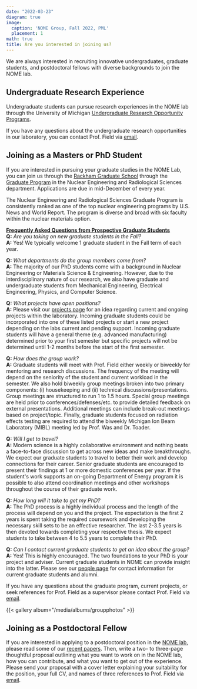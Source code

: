 ```yaml
---
date: "2022-03-23"
diagram: true
image:
  caption: 'NOME Group, Fall 2022, PML'
  placement: 1
math: true
title: Are you interested in joining us?
---
```



We are always interested in recruiting innovative undergraduates, graduate students, and postdoctoral fellows with diverse backgrounds to join the NOME lab. 

## Undergraduate Research Experience

Undergraduate students can pursue research experiences in the NOME lab through the University of Michigan <a href="https://lsa.umich.edu/urop/" target="_blank">Undergraduate Research Opportunity Programs</a>.

If you have any questions about the undergraduate research opportunities in our laboratory, you can
contact Prof. Field via <a href="../../#contact">email</a>.</p> 

## Joining as a Masters or PhD Student

If you are interested in pursuing your graduate studies in the NOME Lab, you can join us through the <a href="https://rackham.umich.edu/" target="_blank">Rackham Graduate School</a> through the <a href="https://ners.engin.umich.edu/academics/graduate/" target="_blank">Graduate Program</a> in the Nuclear Engineering and Radiological Sciences department. Applications are due in mid-December of every year.

The Nuclear Engineering and Radiological Sciences Graduate Program is consistently ranked as one of the top nuclear engineering programs by U.S. News and World Report. The program is diverse and broad with six faculty within the nuclear materials option.

<strong><u>Frequently Asked Questions from Prospective Graduate Students</strong></u><br>
<strong>Q:</strong> <i>Are you taking on new graduate students in the Fall?</i><br>
<strong>A:</strong> Yes! We typically welcome 1 graduate student in the Fall term of each year.

<strong>Q:</strong> <i>What departments do the group members come from?</i><br>
<strong>A:</strong> The majority of our PhD students come with a background in Nuclear Engineering or Materials Science \& Engineering. However, due to the interdisciplinary nature of our research, we also have graduate and undergraduate students from Mechanical Engineering, Electrical Engineering, Physics, and Computer Science.

<strong>Q:</strong> <i>What projects have open positions?</i><br>
<strong>A:</strong> Please visit our <a href="../../#projects/">projects page</a> for an idea regarding current and ongoing projects within the laboratory. Incoming graduate students could be incorporated into one of these listed projects or start a new project depending on the labs current and pending support. Incoming graduate students will have a general theme (e.g. advanced manufacturing) determined prior to your first semester but specific projects will not be determined until 1-2 months before the start of the first semester.

<strong>Q:</strong> <i>How does the group work?</i><br>
<strong>A:</strong> Graduate students will meet with Prof. Field either weekly or biweekly for mentoring and research discussions. The frequency of the meeting will depend on the seniority of the student and current workload in the semester. We also hold biweekly group meetings broken into two primary components: (i) housekeeping and (ii) technical discussions/presentations. Group meetings are structured to run 1 to 1.5 hours. Special group meetings are held prior to conferences/defenses/etc. to provide detailed feedback on external presentations. Additional meetings can include break-out meetings based on project/topic. Finally, graduate students focused on radiation effects testing are required to attend the biweekly Michigan Ion Beam Laboratory (MIBL) meeting led by Prof. Was and Dr. Toader. 

<strong>Q:</strong> <i>Will I get to travel?</i><br>
<strong>A:</strong> Modern science is a highly collaborative environment and nothing beats a face-to-face discussion to get across new ideas and make breakthroughs. We expect our graduate students to travel to better their work and develop connections for their career. Senior graduate students are encouraged to present their findings at 1 or more domestic conferences per year. If the student's work supports an on-going Department of Energy program it is possible to also attend coordination meetings and other workshops throughout the course of their graduate work.

<strong>Q:</strong> <i>How long will it take to get my PhD?</i><br>
<strong>A:</strong> The PhD process is a highly individual process and the length of the process will depend on you and the project. The expectation is the first 2 years is spent taking the required coursework and developing the necessary skill sets to be an effective researcher. The last 2-3.5 years is then devoted towards completing your respective thesis. We expect students to take between 4 to 5.5 years to complete their PhD.

<strong>Q:</strong> <i>Can I contact current graduate students to get an idea about the group?</i><br>
<strong>A:</strong> Yes! This is highly encouraged. The two foundations to your PhD is your project and adviser. Current graduate students in NOME can provide insight into the latter. Please see our <a href="../../#people">people page</a> for contact information for current graduate students and alumni.

If you have any questions about the graduate program, current projects, or seek references for Prof. Field as a supervisor please contact Prof. Field via <a href="../../#contact">email</a>.

{{< gallery album="/media/albums/groupphotos" >}}

## Joining as a Postdoctoral Fellow

If you are interested in applying to a postdoctoral position in the <a href="../../#about">NOME lab</a>, please read some
of our <a href="../../#publications">recent papers</a>. Then, write a two- to three-page thoughtful proposal outlining what you
want to work on in the NOME lab, how you can contribute, and what you want to get out of the experience. Please send your proposal with a cover letter explaining your suitability for the position, your full CV, and names of three references to Prof. Field via <a href="../../#contact">email</a>.</p>

